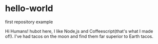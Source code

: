 # hello-world
first repository example

Hi Humans!
hubot here, I like Node,js and Coffeescript(that's what I made of!).
I've had tacos on the moon and find them far superior to Earth tacos.
